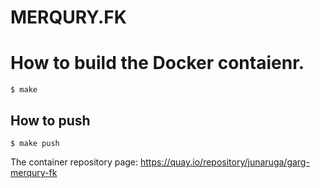 # MERQURY.FK

# How to build the Docker contaienr.

```
$ make
```

## How to push

```
$ make push
```

The container repository page: https://quay.io/repository/junaruga/garg-merqury-fk
